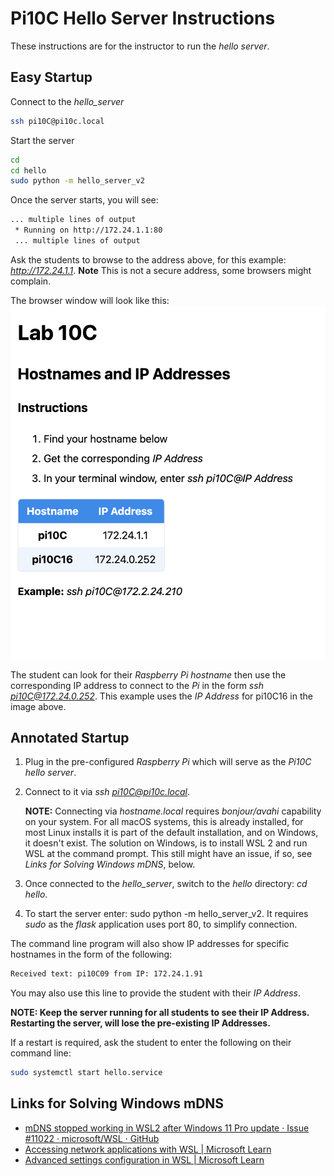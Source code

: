 # Pi10C Hello Server Instructions

These instructions are for the instructor to run the *hello server*.

## Easy Startup
Connect to the *hello_server*
```bash
ssh pi10C@pi10c.local
```

Start the server
```bash
cd
cd hello
sudo python -m hello_server_v2
```

Once the server starts, you will see:
```bash
... multiple lines of output
 * Running on http://172.24.1.1:80
 ... multiple lines of output
```

Ask the students to browse to the address above, for this example: *http://172.24.1.1*. **Note** This is not a secure address, some browsers might complain.

The browser window will look like this:
![browser](./browser.png) 

The student can look for their *Raspberry Pi hostname* then use the corresponding IP address to connect to the *Pi* in the form *ssh pi10C@172.24.0.252*. This example uses the *IP Address* for pi10C16 in the image above.

## Annotated Startup
1. Plug in the pre-configured *Raspberry Pi* which will serve as the *Pi10C hello server*.
2. Connect to it via *ssh pi10C@pi10c.local*.

    **NOTE:** Connecting via *hostname.local* requires *bonjour/avahi* capability on your system. For all macOS systems, this is already installed, for most Linux installs it is part of the default installation, and on Windows, it doesn't exist. 
The solution on Windows, is to install WSL 2 and run WSL at the command prompt. This still might have an issue, if so, see *Links for Solving Windows mDNS*, below.
3. Once connected to the *hello_server*, switch to the *hello* directory: *cd hello*.
4. To start the server enter: sudo python -m hello_server_v2. It requires *sudo* as the *flask* application uses port 80, to simplify connection. 

The command line program will also show IP addresses for specific hostnames in the form of the following:
```bash
Received text: pi10C09 from IP: 172.24.1.91
```
You may also use this line to provide the student with their *IP Address*.

**NOTE: Keep the server running for all students to see their IP Address. Restarting the server, will lose the pre-existing IP Addresses.**

If a restart is required, ask the student to enter the following on their command line:
```bash
sudo systemctl start hello.service
```



## Links for Solving Windows mDNS 
* [mDNS stopped working in WSL2 after Windows 11 Pro update · Issue #11022 · microsoft/WSL · GitHub](https://github.com/microsoft/WSL/issues/11022)
* [Accessing network applications with WSL | Microsoft Learn](https://learn.microsoft.com/en-us/windows/wsl/networking)
* [Advanced settings configuration in WSL | Microsoft Learn](https://learn.microsoft.com/en-us/windows/wsl/wsl-config)